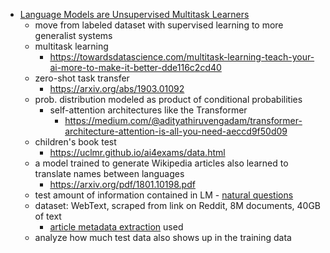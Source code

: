 * [Language Models are Unsupervised Multitask Learners](https://d4mucfpksywv.cloudfront.net/better-language-models/language-models.pdf)
    - move from labeled dataset with supervised learning to more generalist systems
    - multitask learning
        - https://towardsdatascience.com/multitask-learning-teach-your-ai-more-to-make-it-better-dde116c2cd40
    - zero-shot task transfer
        - https://arxiv.org/abs/1903.01092
    - prob. distribution modeled as product of conditional probabilities
        - self-attention architectures like the Transformer
            - https://medium.com/@adityathiruvengadam/transformer-architecture-attention-is-all-you-need-aeccd9f50d09
    - children's book test
        - https://uclmr.github.io/ai4exams/data.html
    - a model trained to generate Wikipedia articles also learned to translate names between languages
        - https://arxiv.org/pdf/1801.10198.pdf
    - test amount of information contained in LM - [natural questions](http://ai.googleblog.com/2019/01/natural-questions-new-corpus-and.html)
    - dataset: WebText, scraped from link on Reddit, 8M documents, 40GB of text
        - [article metadata extraction](https://github.com/codelucas/newspaper) used
    - analyze how much test data also shows up in the training data